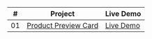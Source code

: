 |  #  | Project                                                                                                           | Live Demo                                                      |
| :-: | ----------------------------------------------------------------------------------------------------------------- | -------------------------------------------------------------- |
| 01  | [Product Preview Card](https://github.com/doganenes/frontendmentor-challenges/tree/main/Product%20Preview%20Card) | [Live Demo](https://product-preview-card-project.vercel.app/) |
